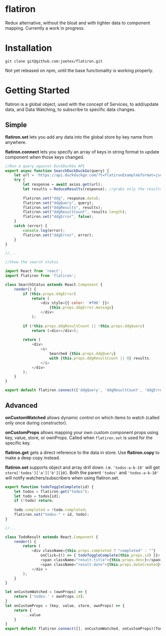 # flatiron
Redux alternative, without the bloat and with tighter data to component mapping.  Currently a work in progress.

# Installation
`git clone git@github.com:joetex/flatiron.git`

Not yet released on npm, until the base functionality is working properly.

# Getting Started

flatiron is a global object, used with the concept of Services, to add/update data, and Data Watching, to subscribe to specific data changes.

## Simple

**flatiron.set** lets you add any data into the global store by key name from anywhere.

**flatiron.connect** lets you specify an array of keys in string format to update component when those keys changed.

```javascript
//Run a query against DuckDuckGo API
export async function SearchDuckDuckGo(query) {
    let url = 'https://api.duckduckgo.com/?t=flatironExample&format=json&q=' + query;
    try {
        let response = await axios.get(url);
        let results = ReduceResults(response); //grabs only the results
        
        flatiron.set("ddg", response.data);
        flatiron.set("ddgQuery", query);
        flatiron.set("ddgResults", results);
        flatiron.set("ddgResultCount", results.length);
        flatiron.set("ddgError", false);
    }
    catch (error) {
        console.log(error);
        flatiron.set("ddgError", error);
    }
}

//...

//Show the search status

import React from 'react';
import flatiron from 'flatiron';

class SearchStatus extends React.Component {
    render() {
        if (this.props.ddgError)
            return (
                <div style={{ color: '#f00' }}>
                    {this.props.ddgError.message}
                </div>
            );
                
        if (!this.props.ddgResultCount || !this.props.ddgQuery)
            return (<div></div>);
            
        return (
            <div>
                <i>
                    Searched {this.props.ddgQuery}
                    with {this.props.ddgResultCount || 0} results.
                </i>
            </div>
        );
    }
}

export default flatiron.connect(['ddgQuery', 'ddgResultCount', 'ddgError'])(SearchStatus);
```

## Advanced

**onCustomWatched** allows dynamic control on which items to watch (called only once during constructor).

**onCustomProps** allows mapping your own custom component props using key, value, store, or ownProps.  Called when `flatiron.set` is used for the specific key.

**flatiron.get** gets a direct reference to the data in store.  Use **flatiron.copy** to make a deep copy instead.

**flatiron.set** supports object and array drill down. i.e. `'todos-a-b-10'` will get `store['todos']['a']['b'][10]`.  Both the parent `'todos'` and `'todos-a-b-10'` will notify watchers/subscribers when using flatiron.set.

```javascript
export function todoToggleComplete(id) {
    let todos = flatiron.get("todos");
    let todo = todos[id];
    if (!todo) return;
    
    todo.completed = !todo.completed;
    flatiron.set("todos-" + id, todo);
}

//...

class TodoResult extends React.Component {
    render() {
        return (
            <div className={this.props.completed ? "completed" : ""}
                onClick={() => { todoToggleComplete(this.props.id) }}>
                <span className="result-title">{this.props.desc}</span> -
                <span className="result-date">{this.props.dateCreated}</span>
            </div >
        );
    }
}

let onCustomWatched = (ownProps) => {
    return ['todos-' + ownProps.id];
}
let onCustomProps = (key, value, store, ownProps) => {
    return {
        ...value
    }
}
export default flatiron.connect([], onCustomWatched, onCustomProps)(TodoResult);
```
